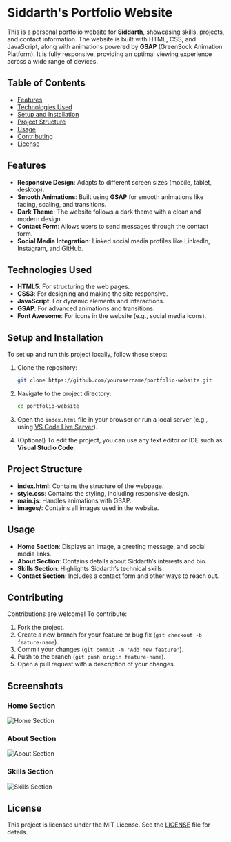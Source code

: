 # Siddarth's Portfolio Website

This is a personal portfolio website for **Siddarth**, showcasing skills, projects, and contact information. The website is built with HTML, CSS, and JavaScript, along with animations powered by **GSAP** (GreenSock Animation Platform). It is fully responsive, providing an optimal viewing experience across a wide range of devices.

## Table of Contents

- [Features](#features)
- [Technologies Used](#technologies-used)
- [Setup and Installation](#setup-and-installation)
- [Project Structure](#project-structure)
- [Usage](#usage)
- [Contributing](#contributing)
- [License](#license)

## Features

- **Responsive Design**: Adapts to different screen sizes (mobile, tablet, desktop).
- **Smooth Animations**: Built using **GSAP** for smooth animations like fading, scaling, and transitions.
- **Dark Theme**: The website follows a dark theme with a clean and modern design.
- **Contact Form**: Allows users to send messages through the contact form.
- **Social Media Integration**: Linked social media profiles like LinkedIn, Instagram, and GitHub.
  
## Technologies Used

- **HTML5**: For structuring the web pages.
- **CSS3**: For designing and making the site responsive.
- **JavaScript**: For dynamic elements and interactions.
- **GSAP**: For advanced animations and transitions.
- **Font Awesome**: For icons in the website (e.g., social media icons).

## Setup and Installation

To set up and run this project locally, follow these steps:

1. Clone the repository:

    ```bash
    git clone https://github.com/yourusername/portfolio-website.git
    ```

2. Navigate to the project directory:

    ```bash
    cd portfolio-website
    ```

3. Open the `index.html` file in your browser or run a local server (e.g., using [VS Code Live Server](https://marketplace.visualstudio.com/items?itemName=ritwickdey.LiveServer)).

4. (Optional) To edit the project, you can use any text editor or IDE such as **Visual Studio Code**.

## Project Structure


- **index.html**: Contains the structure of the webpage.
- **style.css**: Contains the styling, including responsive design.
- **main.js**: Handles animations with GSAP.
- **images/**: Contains all images used in the website.

## Usage

- **Home Section**: Displays an image, a greeting message, and social media links.
- **About Section**: Contains details about Siddarth’s interests and bio.
- **Skills Section**: Highlights Siddarth’s technical skills.
- **Contact Section**: Includes a contact form and other ways to reach out.

## Contributing

Contributions are welcome! To contribute:

1. Fork the project.
2. Create a new branch for your feature or bug fix (`git checkout -b feature-name`).
3. Commit your changes (`git commit -m 'Add new feature'`).
4. Push to the branch (`git push origin feature-name`).
5. Open a pull request with a description of your changes.

## Screenshots

### Home Section
![Home Section](./)

### About Section
![About Section](./screenshots/about-section.png)

### Skills Section
![Skills Section](./screenshots/skills-section.png)


## License

This project is licensed under the MIT License. See the [LICENSE](LICENSE) file for details.

